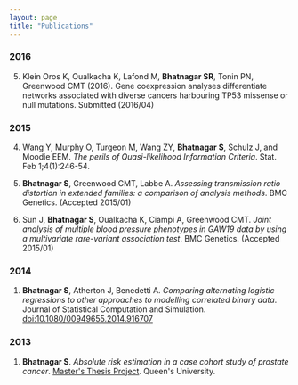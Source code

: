 ```yaml
---
layout: page
title: "Publications"
---
```


### 2016

5. Klein Oros K, Oualkacha K, Lafond M, **Bhatnagar SR**, Tonin PN, Greenwood CMT (2016). Gene coexpression analyses differentiate networks associated with diverse cancers harbouring TP53 missense or null mutations. Submitted (2016/04)


### 2015

4. Wang Y, Murphy O, Turgeon M, Wang ZY, **Bhatnagar S**, Schulz J, and Moodie EEM. _The perils of Quasi-likelihood Information Criteria_. Stat. Feb 1;4(1):246-54.


3. **Bhatnagar S**, Greenwood CMT, Labbe A. _Assessing transmission ratio distortion in extended families: a comparison of analysis methods_. BMC Genetics. (Accepted 2015/01)

2. Sun J, **Bhatnagar S**, Oualkacha K, Ciampi A, Greenwood CMT. _Joint analysis of multiple blood pressure phenotypes in GAW19 data by using a multivariate rare-variant association test_. BMC Genetics. (Accepted 2015/01)


### 2014

1. **Bhatnagar S**, Atherton J, Benedetti A. _Comparing alternating logistic regressions to other approaches to modelling correlated binary data_. Journal of Statistical Computation and Simulation. [doi:10.1080/00949655.2014.916707](http://www.tandfonline.com/doi/full/10.1080/00949655.2014.916707#.U7_isnWx22i)


### 2013

1. **Bhatnagar S**. _Absolute risk estimation in a case cohort study of prostate cancer_. [Master's Thesis Project](http://qspace.library.queensu.ca/handle/1974/8279). Queen's University.
